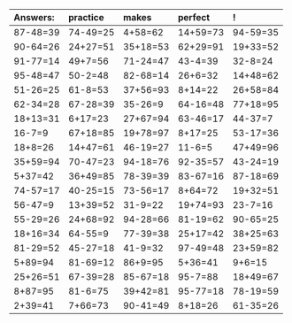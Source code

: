 | Answers: | practice | makes | perfect | ! |
| :--- | :--- | :--- | :--- | :--- |
| 87-48=39 | 74-49=25 | 4+58=62 | 14+59=73 | 94-59=35 | 
| 90-64=26 | 24+27=51 | 35+18=53 | 62+29=91 | 19+33=52 | 
| 91-77=14 | 49+7=56 | 71-24=47 | 43-4=39 | 32-8=24 | 
| 95-48=47 | 50-2=48 | 82-68=14 | 26+6=32 | 14+48=62 | 
| 51-26=25 | 61-8=53 | 37+56=93 | 8+14=22 | 26+58=84 | 
| 62-34=28 | 67-28=39 | 35-26=9 | 64-16=48 | 77+18=95 | 
| 18+13=31 | 6+17=23 | 27+67=94 | 63-46=17 | 44-37=7 | 
| 16-7=9 | 67+18=85 | 19+78=97 | 8+17=25 | 53-17=36 | 
| 18+8=26 | 14+47=61 | 46-19=27 | 11-6=5 | 47+49=96 | 
| 35+59=94 | 70-47=23 | 94-18=76 | 92-35=57 | 43-24=19 | 
| 5+37=42 | 36+49=85 | 78-39=39 | 83-67=16 | 87-18=69 | 
| 74-57=17 | 40-25=15 | 73-56=17 | 8+64=72 | 19+32=51 | 
| 56-47=9 | 13+39=52 | 31-9=22 | 19+74=93 | 23-7=16 | 
| 55-29=26 | 24+68=92 | 94-28=66 | 81-19=62 | 90-65=25 | 
| 18+16=34 | 64-55=9 | 77-39=38 | 25+17=42 | 38+25=63 | 
| 81-29=52 | 45-27=18 | 41-9=32 | 97-49=48 | 23+59=82 | 
| 5+89=94 | 81-69=12 | 86+9=95 | 5+36=41 | 9+6=15 | 
| 25+26=51 | 67-39=28 | 85-67=18 | 95-7=88 | 18+49=67 | 
| 8+87=95 | 81-6=75 | 39+42=81 | 95-77=18 | 78-19=59 | 
| 2+39=41 | 7+66=73 | 90-41=49 | 8+18=26 | 61-35=26 | 
